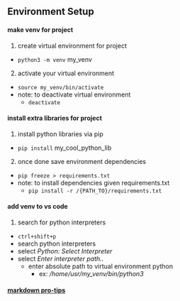 ## Environment Setup
#### make venv for project
1. create virtual environment for project
- `python3 -m venv` my_venv
2. activate your virtual environment
- `source my_venv/bin/activate`
- note: to deactivate virtual environment 
    - `deactivate`
#### install extra libraries for project
1. install python libraries via pip
- `pip install`  my_cool_python_lib
2. once done save environment dependencies 
- `pip freeze > requirements.txt`
- note: to install dependencies given requirements.txt
    - `pip install -r /{PATH_TO}/requirements.txt`
#### add venv to vs code
1. search for python interpreters 
- `ctrl+shift+p`
- search python interpreters
- select *Python: Select Interpreter* 
- select *Enter interpreter path..*
    - enter absolute path to virtual environment python
        - ex: */home/usr/my_venv/bin/python3*
#### [markdown pro-tips](https://docs.github.com/en/get-started/writing-on-github/getting-started-with-writing-and-formatting-on-github/basic-writing-and-formatting-syntax)